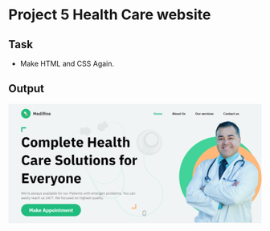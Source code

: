 # Project 5 Health Care website
## Task
- Make HTML and CSS Again.
## Output

![Project 5](./output.png)